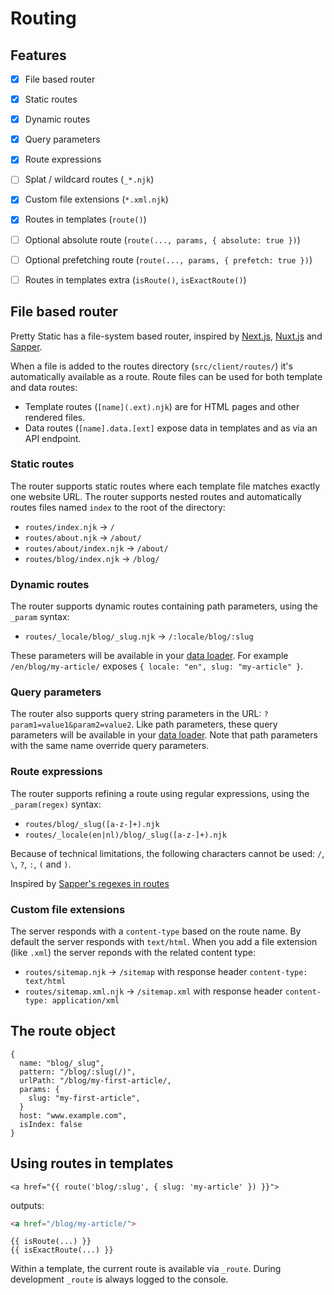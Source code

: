 # Routing

## Features

- [x] File based router
- [x] Static routes
- [x] Dynamic routes
- [x] Query parameters
- [x] Route expressions
- [ ] Splat / wildcard routes (`_*.njk`)
- [x] Custom file extensions (`*.xml.njk`)
- [x] Routes in templates (`route()`)
- [ ] Optional absolute route (`route(..., params, { absolute: true })`)
- [ ] Optional prefetching route (`route(..., params, { prefetch: true })`)
- [ ] Routes in templates extra (`isRoute()`, `isExactRoute()`)


## File based router

Pretty Static has a file-system based router, inspired by [Next.js](https://nextjs.org/docs/routing/introduction), [Nuxt.js](https://nuxtjs.org/guide/routing/) and [Sapper](https://sapper.svelte.dev/docs#Routing).

When a file is added to the routes directory (`src/client/routes/`) it's automatically available as a route. Route files can be used for both template and data routes:

* Template routes (`[name](.ext).njk`) are for HTML pages and other rendered files.
* Data routes (`[name].data.[ext]` expose data in templates and as via an API endpoint.


### Static routes

The router supports static routes where each template file matches exactly one website URL.
The router supports nested routes and automatically routes files named `index` to the root of the directory:

- `routes/index.njk` → `/`
- `routes/about.njk` → `/about/`
- `routes/about/index.njk` → `/about/`
- `routes/blog/index.njk` → `/blog/`

### Dynamic routes

The router supports dynamic routes containing path parameters, using the `_param` syntax:

- `routes/_locale/blog/_slug.njk` → `/:locale/blog/:slug`

These parameters will be available in your [data loader](/docs/data.md).
For example `/en/blog/my-article/` exposes `{ locale: "en", slug: "my-article" }`.

### Query parameters

The router also supports query string parameters in the URL: `?param1=value1&param2=value2`.
Like path parameters, these query parameters will be available in your [data loader](/docs/data.md).
Note that path parameters with the same name override query parameters.

### Route expressions

The router supports refining a route using regular expressions, using the `_param(regex)` syntax:

- `routes/blog/_slug([a-z-]+).njk`
- `routes/_locale(en|nl)/blog/_slug([a-z-]+).njk`

Because of technical limitations, the following characters cannot be used: `/`, `\`, `?`, `:`, `(` and `)`.

Inspired by [Sapper's regexes in routes](https://sapper.svelte.dev/docs#Regexes_in_routes)

### Custom file extensions

The server responds with a `content-type` based on the route name.
By default the server responds with `text/html`.
When you add a file extension (like `.xml`) the server reponds with the related content type:

- `routes/sitemap.njk` → `/sitemap` with response header `content-type: text/html`
- `routes/sitemap.xml.njk` → `/sitemap.xml` with response header `content-type: application/xml`


## The route object

```
{
  name: "blog/_slug",
  pattern: "/blog/:slug(/)",
  urlPath: "/blog/my-first-article/,
  params: {
    slug: "my-first-article",
  }
  host: "www.example.com",
  isIndex: false
}
```

## Using routes in templates

```njk
<a href="{{ route('blog/:slug', { slug: 'my-article' }) }}">
```
outputs:
```html
<a href="/blog/my-article/">
```

```
{{ isRoute(...) }}
{{ isExactRoute(...) }}
```

Within a template, the current route is available via `_route`.
During development `_route` is always logged to the console.